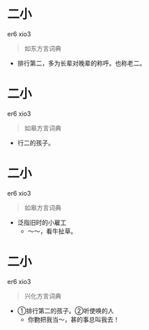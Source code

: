 # 二小
er6 xio3
> 如东方言词典
- 排行第二，多为长辈对晚辈的称呼。也称老二。

# 二小
er6 xio3
> 如皋方言词典
- 行二的孩子。

# 二小
er6 xio3
> 如皋方言词典
- 泛指旧时的小雇工
  - ～～，看牛扯草。

# 二小
er6 xio3
> 兴化方言词典
- ①排行第二的孩子。②听使唤的人
  - 你覅把我当～，甚的事总叫我去！
